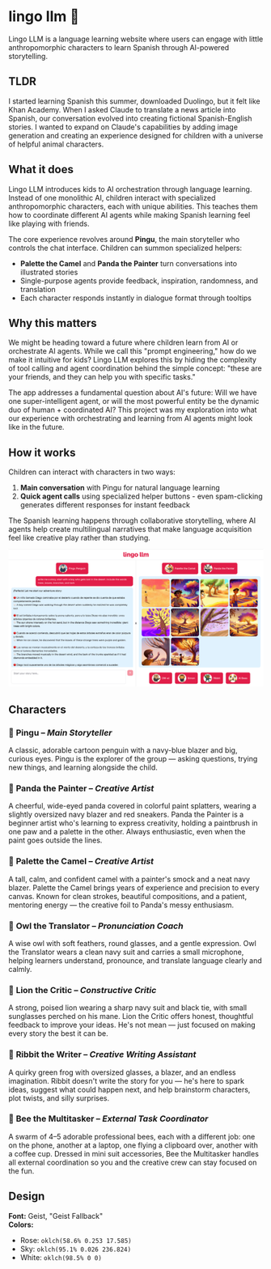 # lingo llm 🐧

Lingo LLM is a language learning website where users can engage with little anthropomorphic characters to learn Spanish through AI-powered storytelling.

## TLDR
I started learning Spanish this summer, downloaded Duolingo, but it felt like Khan Academy. When I asked Claude to translate a news article into Spanish, our conversation evolved into creating fictional Spanish-English stories. I wanted to expand on Claude's capabilities by adding image generation and creating an experience designed for children with a universe of helpful animal characters.

## What it does

Lingo LLM introduces kids to AI orchestration through language learning. Instead of one monolithic AI, children interact with specialized anthropomorphic characters, each with unique abilities. This teaches them how to coordinate different AI agents while making Spanish learning feel like playing with friends.

The core experience revolves around **Pingu**, the main storyteller who controls the chat interface. Children can summon specialized helpers:
- **Palette the Camel** and **Panda the Painter** turn conversations into illustrated stories
- Single-purpose agents provide feedback, inspiration, randomness, and translation
- Each character responds instantly in dialogue format through tooltips

## Why this matters

We might be heading toward a future where children learn from AI or orchestrate AI agents. While we call this "prompt engineering," how do we make it intuitive for kids? Lingo LLM explores this by hiding the complexity of tool calling and agent coordination behind the simple concept: "these are your friends, and they can help you with specific tasks."

The app addresses a fundamental question about AI's future: Will we have one super-intelligent agent, or will the most powerful entity be the dynamic duo of human + coordinated AI? This project was my exploration into what our experience with orchestrating and learning from AI agents might look like in the future.

## How it works

Children can interact with characters in two ways:
1. **Main conversation** with Pingu for natural language learning
2. **Quick agent calls** using specialized helper buttons - even spam-clicking generates different responses for instant feedback

The Spanish learning happens through collaborative storytelling, where AI agents help create multilingual narratives that make language acquisition feel like creative play rather than studying.

![lingo llm](./lingollm.png)

## Characters

### 🐧 **Pingu** – *Main Storyteller*
A classic, adorable cartoon penguin with a navy-blue blazer and big, curious eyes. Pingu is the explorer of the group — asking questions, trying new things, and learning alongside the child.

### 🐼 **Panda the Painter** – *Creative Artist*
A cheerful, wide-eyed panda covered in colorful paint splatters, wearing a slightly oversized navy blazer and red sneakers. Panda the Painter is a beginner artist who's learning to express creativity, holding a paintbrush in one paw and a palette in the other. Always enthusiastic, even when the paint goes outside the lines.

### 🐫 **Palette the Camel** – *Creative Artist*
A tall, calm, and confident camel with a painter's smock and a neat navy blazer. Palette the Camel brings years of experience and precision to every canvas. Known for clean strokes, beautiful compositions, and a patient, mentoring energy — the creative foil to Panda's messy enthusiasm.

### 🦉 **Owl the Translator** – *Pronunciation Coach*
A wise owl with soft feathers, round glasses, and a gentle expression. Owl the Translator wears a clean navy suit and carries a small microphone, helping learners understand, pronounce, and translate language clearly and calmly.

### 🦁 **Lion the Critic** – *Constructive Critic*
A strong, poised lion wearing a sharp navy suit and black tie, with small sunglasses perched on his mane. Lion the Critic offers honest, thoughtful feedback to improve your ideas. He's not mean — just focused on making every story the best it can be.

### 🐸 **Ribbit the Writer** – *Creative Writing Assistant*
A quirky green frog with oversized glasses, a blazer, and an endless imagination. Ribbit doesn't write the story for you — he's here to spark ideas, suggest what could happen next, and help brainstorm characters, plot twists, and silly surprises.

### 🐝 **Bee the Multitasker** – *External Task Coordinator*
A swarm of 4–5 adorable professional bees, each with a different job: one on the phone, another at a laptop, one flying a clipboard over, another with a coffee cup. Dressed in mini suit accessories, Bee the Multitasker handles all external coordination so you and the creative crew can stay focused on the fun.

## Design
**Font:** Geist, "Geist Fallback"  
**Colors:**
- Rose: `oklch(58.6% 0.253 17.585)`
- Sky: `oklch(95.1% 0.026 236.824)`  
- White: `oklch(98.5% 0 0)`